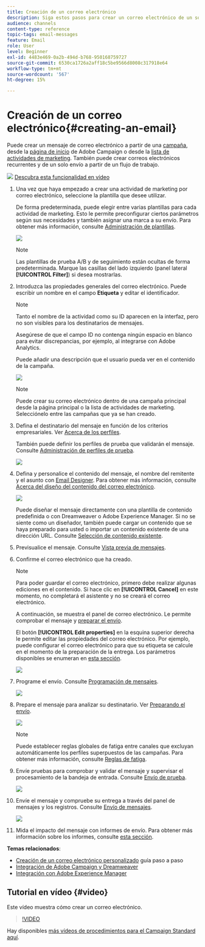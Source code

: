 ```yaml
---
title: Creación de un correo electrónico
description: Siga estos pasos para crear un correo electrónico de un solo envío en Adobe Campaign.
audience: channels
content-type: reference
topic-tags: email-messages
feature: Email
role: User
level: Beginner
exl-id: 4483e469-0a2b-494d-b768-950168759727
source-git-commit: 6530ca1726a2aff18c5be9566d8008c317918e64
workflow-type: tm+mt
source-wordcount: '567'
ht-degree: 15%

---
```


# Creación de un correo electrónico{#creating-an-email}

Puede crear un mensaje de correo electrónico a partir de una [campaña](../../start/using/marketing-activities.md#creating-a-marketing-activity), desde la [página de inicio](../../start/using/interface-description.md#home-page) de Adobe Campaign o desde la [lista de actividades de marketing](../../start/using/marketing-activities.md#about-marketing-activities). También puede crear correos electrónicos recurrentes y de un solo envío a partir de un flujo de trabajo.

![](assets/do-not-localize/how-to-video.png) [Descubra esta funcionalidad en vídeo](#video)

1. Una vez que haya empezado a crear una actividad de marketing por correo electrónico, seleccione la plantilla que desee utilizar.

   De forma predeterminada, puede elegir entre varias plantillas para cada actividad de marketing. Esto le permite preconfigurar ciertos parámetros según sus necesidades y también asignar una marca a su envío. Para obtener más información, consulte [Administración de plantillas](../../start/using/marketing-activity-templates.md).

   ![](assets/email_creation_1.png)

   >[!NOTE]
   >
   >Las plantillas de prueba A/B y de seguimiento están ocultas de forma predeterminada. Marque las casillas del lado izquierdo (panel lateral **[!UICONTROL Filter]**) si desea mostrarlas.

1. Introduzca las propiedades generales del correo electrónico. Puede escribir un nombre en el campo **Etiqueta** y editar el identificador.

   >[!NOTE]
   >
   >Tanto el nombre de la actividad como su ID aparecen en la interfaz, pero no son visibles para los destinatarios de mensajes.
   >
   >Asegúrese de que el campo ID no contenga ningún espacio en blanco para evitar discrepancias, por ejemplo, al integrarse con Adobe Analytics.

   Puede añadir una descripción que el usuario pueda ver en el contenido de la campaña.

   ![](assets/email_creation_2.png)

   >[!NOTE]
   >
   >Puede crear su correo electrónico dentro de una campaña principal desde la página principal o la lista de actividades de marketing. Selecciónelo entre las campañas que ya se han creado.

1. Defina el destinatario del mensaje en función de los criterios empresariales. Ver [Acerca de los perfiles](../../audiences/using/about-profiles.md).

   También puede definir los perfiles de prueba que validarán el mensaje. Consulte [Administración de perfiles de prueba](../../audiences/using/managing-test-profiles.md).

   ![](assets/email_creation_3.png)

1. Defina y personalice el contenido del mensaje, el nombre del remitente y el asunto con [Email Designer](../../designing/using/designing-content-in-adobe-campaign.md). Para obtener más información, consulte [Acerca del diseño del contenido del correo electrónico](../../designing/using/designing-content-in-adobe-campaign.md).

   ![](assets/email_creation_4.png)

   Puede diseñar el mensaje directamente con una plantilla de contenido predefinida o con Dreamweaver o Adobe Experience Manager. Si no se siente como un diseñador, también puede cargar un contenido que se haya preparado para usted o importar un contenido existente de una dirección URL. Consulte [Selección de contenido existente](../../designing/using/using-existing-content.md).

1. Previsualice el mensaje. Consulte [Vista previa de mensajes](../../sending/using/previewing-messages.md).
1. Confirme el correo electrónico que ha creado.

   >[!NOTE]
   >
   >Para poder guardar el correo electrónico, primero debe realizar algunas ediciones en el contenido. Si hace clic en **[!UICONTROL Cancel]** en este momento, no completará el asistente y no se creará el correo electrónico.

   A continuación, se muestra el panel de correo electrónico. Le permite comprobar el mensaje y [preparar el envío](../../sending/using/preparing-the-send.md).

   El botón **[!UICONTROL Edit properties]** en la esquina superior derecha le permite editar las propiedades del correo electrónico. Por ejemplo, puede configurar el correo electrónico para que su etiqueta se calcule en el momento de la preparación de la entrega.  Los parámetros disponibles se enumeran en [esta sección](../../administration/using/configuring-email-channel.md#list-of-email-properties).

   ![](assets/delivery_dashboard_2.png)

1. Programe el envío. Consulte [Programación de mensajes](../../sending/using/about-scheduling-messages.md).

   ![](assets/delivery_planning.png)

1. Prepare el mensaje para analizar su destinatario. Ver [Preparando el envío](../../sending/using/confirming-the-send.md).

   ![](assets/preparing_delivery_2.png)

   >[!NOTE]
   >
   >Puede establecer reglas globales de fatiga entre canales que excluyan automáticamente los perfiles superpuestos de las campañas. Para obtener más información, consulte [Reglas de fatiga](../../sending/using/fatigue-rules.md).

1. Envíe pruebas para comprobar y validar el mensaje y supervisar el procesamiento de la bandeja de entrada. Consulte [Envío de prueba](../../sending/using/sending-proofs.md).

   ![](assets/bat_select.png)

1. Envíe el mensaje y compruebe su entrega a través del panel de mensajes y los registros. Consulte [Envío de mensajes](../../sending/using/confirming-the-send.md).

   ![](assets/confirm_delivery.png)

1. Mida el impacto del mensaje con informes de envío. Para obtener más información sobre los informes, consulte [esta sección](../../reporting/using/about-dynamic-reports.md).

**Temas relacionados**:

* [Creación de un correo electrónico personalizado](../../channels/using/key-steps-to-send-a-message.md) guía paso a paso
* [Integración de Adobe Campaign y Dreamweaver](../../designing/using/using-integrations.md#editing-content-in-dreamweaver)
* [Integración con Adobe Experience Manager](../../integrating/using/integrating-with-experience-manager.md)

## Tutorial en vídeo {#video}

Este vídeo muestra cómo crear un correo electrónico.

>[!VIDEO](https://video.tv.adobe.com/v/29750?quality=12&captions=spa)

Hay disponibles [más vídeos de procedimientos para el Campaign Standard aquí](https://experienceleague.adobe.com/docs/campaign-standard-learn/tutorials/overview.html?lang=es).
